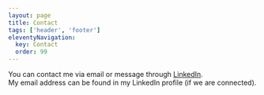 ```yaml
---
layout: page
title: Contact
tags: ['header', 'footer']
eleventyNavigation:
  key: Contact
  order: 99
---
```


You can contact me via email or message through [LinkedIn](https://www.linkedin.com/in/wjboogerd/).  
My email address can be found in my LinkedIn profile (if we are connected).
